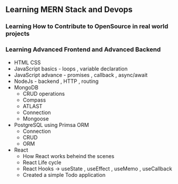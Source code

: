 ## Learning MERN Stack and Devops 
### Learning How to Contribute to OpenSource in real world projects 
### Learning Advanced Frontend and Advanced Backend 

- HTML CSS
- JavaScript basics - loops , variable declaration
- JavaScript advance - promises , callback , async/await
- NodeJs - backend , HTTP , routing 
- MongoDB
     - CRUD operations
     - Compass
     - ATLAST
     - Connection
     - Mongoose
- PostgreSQL using Primsa ORM
     - Connection
     - CRUD
     - ORM
- React
   - How React works beheind the scenes
   - React Life cycle
   - React Hooks -> useState , useEffect , useMemo , useCallback
   - Created a simple Todo application


